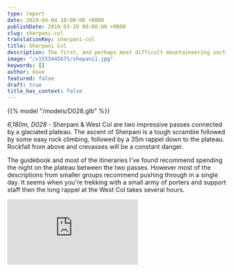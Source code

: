 ```yaml
---
type: report
date: 2019-04-04 10:00:00 +0000
publishDate: 2019-03-20 00:00:00 +0000
slug: sherpani-col
translationKey: sherpani-col
title: Sherpani Col
description: The first, and perhaps most difficult mountaineering section on our route.
image: "/v1553445671/shepani1.jpg"
keywords: []
author: dave
featured: false
draft: true
title_has_context: false
---
```


{{% model "/models/D028.glb" %}}

_6,180m, D028_ - Sherpani & West Col are two impressive passes connected by a glaciated plateau. The ascent of Sherpani is a tough scramble followed by some easy rock climbing, followed by a 35m rappel down to the plateau. Rockfall from above and crevasses will be a constant danger.

The guidebook and most of the itineraries I've found recommend spending the night on the plateau between the two passes. However most of the descriptions from smaller groups recommend pushing through in a single day. It seems when you're trekking with a small army of porters and support staff then the long rappel at the West Col takes several hours.

<iframe class="youtube" frameBorder="0" allowfullscreen src="https://umap.openstreetmap.fr/en/map/untitled-map_307223?scaleControl=false&miniMap=false&scrollWheelZoom=false&zoomControl=true&allowEdit=false&moreControl=false&searchControl=null&tilelayersControl=null&embedControl=null&datalayersControl=null&onLoadPanel=undefined&captionBar=false&fullscreenControl=null&datalayers=809594#14/27.8553/87.0115"></iframe>